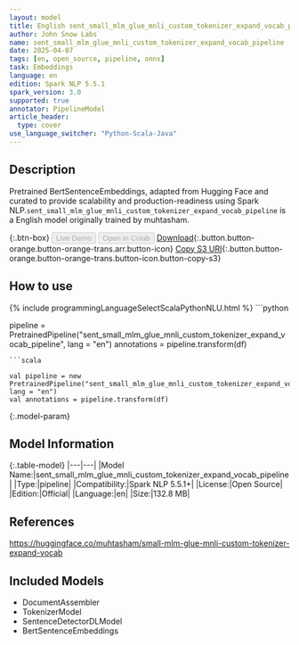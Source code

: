 ```yaml
---
layout: model
title: English sent_small_mlm_glue_mnli_custom_tokenizer_expand_vocab_pipeline pipeline BertSentenceEmbeddings from muhtasham
author: John Snow Labs
name: sent_small_mlm_glue_mnli_custom_tokenizer_expand_vocab_pipeline
date: 2025-04-07
tags: [en, open_source, pipeline, onnx]
task: Embeddings
language: en
edition: Spark NLP 5.5.1
spark_version: 3.0
supported: true
annotator: PipelineModel
article_header:
  type: cover
use_language_switcher: "Python-Scala-Java"
---
```


## Description

Pretrained BertSentenceEmbeddings, adapted from Hugging Face and curated to provide scalability and production-readiness using Spark NLP.`sent_small_mlm_glue_mnli_custom_tokenizer_expand_vocab_pipeline` is a English model originally trained by muhtasham.

{:.btn-box}
<button class="button button-orange" disabled>Live Demo</button>
<button class="button button-orange" disabled>Open in Colab</button>
[Download](https://s3.amazonaws.com/auxdata.johnsnowlabs.com/public/models/sent_small_mlm_glue_mnli_custom_tokenizer_expand_vocab_pipeline_en_5.5.1_3.0_1744008131015.zip){:.button.button-orange.button-orange-trans.arr.button-icon}
[Copy S3 URI](s3://auxdata.johnsnowlabs.com/public/models/sent_small_mlm_glue_mnli_custom_tokenizer_expand_vocab_pipeline_en_5.5.1_3.0_1744008131015.zip){:.button.button-orange.button-orange-trans.button-icon.button-copy-s3}

## How to use



<div class="tabs-box" markdown="1">
{% include programmingLanguageSelectScalaPythonNLU.html %}
```python

pipeline = PretrainedPipeline("sent_small_mlm_glue_mnli_custom_tokenizer_expand_vocab_pipeline", lang = "en")
annotations =  pipeline.transform(df)   

```
```scala

val pipeline = new PretrainedPipeline("sent_small_mlm_glue_mnli_custom_tokenizer_expand_vocab_pipeline", lang = "en")
val annotations = pipeline.transform(df)

```
</div>

{:.model-param}
## Model Information

{:.table-model}
|---|---|
|Model Name:|sent_small_mlm_glue_mnli_custom_tokenizer_expand_vocab_pipeline|
|Type:|pipeline|
|Compatibility:|Spark NLP 5.5.1+|
|License:|Open Source|
|Edition:|Official|
|Language:|en|
|Size:|132.8 MB|

## References

https://huggingface.co/muhtasham/small-mlm-glue-mnli-custom-tokenizer-expand-vocab

## Included Models

- DocumentAssembler
- TokenizerModel
- SentenceDetectorDLModel
- BertSentenceEmbeddings